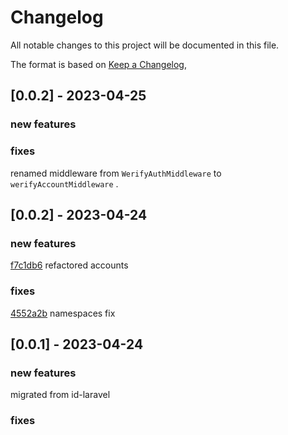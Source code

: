 # Changelog

All notable changes to this project will be documented in this file.

The format is based on [Keep a Changelog](https://keepachangelog.com/en/1.0.0/),


## [0.0.2] - 2023-04-25
### new features

### fixes
[]() renamed middleware from `WerifyAuthMiddleware` to `werifyAccountMiddleware` .

## [0.0.2] - 2023-04-24
### new features
[f7c1db6](https://github.com/Werify/laravel/commit/f7c1db6dd17c0d386af394ded97eea16048e0c25) refactored accounts 

### fixes
[4552a2b](https://github.com/Werify/laravel/commit/4552a2be22f72df600b5e6872b273888e89f2468) namespaces fix

## [0.0.1] - 2023-04-24

### new features
migrated from id-laravel

### fixes
